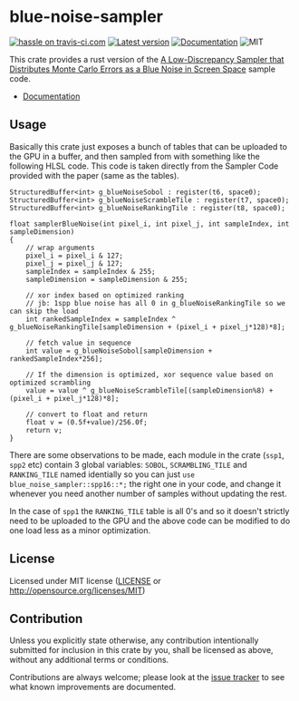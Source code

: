 blue-noise-sampler
========
[![hassle on travis-ci.com](https://travis-ci.com/Jasper-Bekkers/blue-noise-sampler.svg?branch=master)](https://travis-ci.com/Jasper-Bekkers/blue-noise-sampler)
[![Latest version](https://img.shields.io/crates/v/blue-noise-sampler.svg)](https://crates.io/crates/blue-noise-sampler)
[![Documentation](https://docs.rs/blue-noise-sampler/badge.svg)](https://docs.rs/blue-noise-sampler)
![MIT](https://img.shields.io/badge/license-MIT-blue.svg)

This crate provides a rust version of the [A Low-Discrepancy Sampler that Distributes Monte Carlo Errors as a Blue Noise in Screen Space](https://eheitzresearch.wordpress.com/762-2/) sample code.

- [Documentation](https://docs.rs/blue-noise-sampler)

## Usage

Basically this crate just exposes a bunch of tables that can be uploaded to the GPU in a buffer, and then sampled from with something like the following HLSL code. This code is taken directly from the Sampler Code provided with the paper (same as the tables).

```hlsl
StructuredBuffer<int> g_blueNoiseSobol : register(t6, space0);
StructuredBuffer<int> g_blueNoiseScrambleTile : register(t7, space0);
StructuredBuffer<int> g_blueNoiseRankingTile : register(t8, space0);

float samplerBlueNoise(int pixel_i, int pixel_j, int sampleIndex, int sampleDimension)
{
	// wrap arguments
	pixel_i = pixel_i & 127;
	pixel_j = pixel_j & 127;
	sampleIndex = sampleIndex & 255;
	sampleDimension = sampleDimension & 255;

	// xor index based on optimized ranking
	// jb: 1spp blue noise has all 0 in g_blueNoiseRankingTile so we can skip the load
	int rankedSampleIndex = sampleIndex ^ g_blueNoiseRankingTile[sampleDimension + (pixel_i + pixel_j*128)*8];

	// fetch value in sequence
	int value = g_blueNoiseSobol[sampleDimension + rankedSampleIndex*256];

	// If the dimension is optimized, xor sequence value based on optimized scrambling
	value = value ^ g_blueNoiseScrambleTile[(sampleDimension%8) + (pixel_i + pixel_j*128)*8];

	// convert to float and return
	float v = (0.5f+value)/256.0f;
	return v;
}
```

There are some observations to be made, each module in the crate (`ssp1`, `spp2` etc) contain 3 global variables: `SOBOL`, `SCRAMBLING_TILE` and `RANKING_TILE` named identially so you can just `use blue_noise_sampler::spp16::*;` the right one in your code, and change it whenever you need another number of samples without updating the rest.

In the case of `spp1` the `RANKING_TILE` table is all 0's and so it doesn't strictly need to be uploaded to the GPU and the above code can be modified to do one load less as a minor optimization.

## License

Licensed under MIT license ([LICENSE](LICENSE) or http://opensource.org/licenses/MIT)


## Contribution

Unless you explicitly state otherwise, any contribution intentionally submitted
for inclusion in this crate by you, shall be licensed as above, without any additional terms or conditions.

Contributions are always welcome; please look at the [issue tracker](https://github.com/Jasper-Bekkers/blue-noise-sampler/issues) to see what known improvements are documented.
